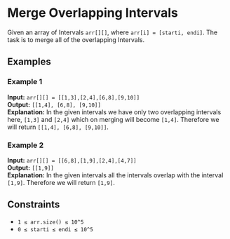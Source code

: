 # Merge Overlapping Intervals

Given an array of Intervals `arr[][]`, where `arr[i] = [starti, endi]`. The task is to merge all of the overlapping Intervals.

## Examples

### Example 1
**Input:** `arr[][] = [[1,3],[2,4],[6,8],[9,10]]`  
**Output:** `[[1,4], [6,8], [9,10]]`  
**Explanation:** In the given intervals we have only two overlapping intervals here, `[1,3]` and `[2,4]` which on merging will become `[1,4]`. Therefore we will return `[[1,4], [6,8], [9,10]]`.

### Example 2
**Input:** `arr[][] = [[6,8],[1,9],[2,4],[4,7]]`  
**Output:** `[[1,9]]`  
**Explanation:** In the given intervals all the intervals overlap with the interval `[1,9]`. Therefore we will return `[1,9]`.

## Constraints
- `1 ≤ arr.size() ≤ 10^5`
- `0 ≤ starti ≤ endi ≤ 10^5`